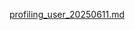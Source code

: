 [profiling_user_20250611.md](https://github.com/user-attachments/files/20787884/profiling_user_20250611.md)
